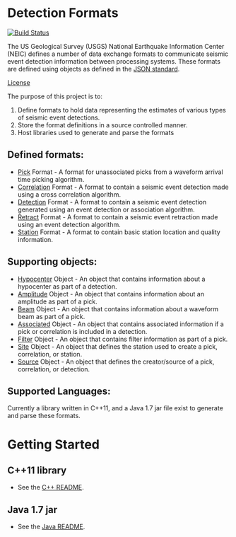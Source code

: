 # Detection Formats

[![Build Status](https://travis-ci.org/usgs/earthquake-detection-formats.svg?branch=master)](https://travis-ci.org/usgs/earthquake-detection-formats)

The US Geological Survey (USGS) National Earthquake Information Center (NEIC)
defines a number of data exchange formats to communicate seismic event detection
information between processing systems. These formats are defined using objects
as defined in the [JSON standard](http://www.json.org).


[License](LICENSE.md)

The purpose of this project is to:

1. Define formats to hold data representing the estimates of various types of
seismic event detections.
2. Store the format definitions in a source controlled manner.
3. Host libraries used to generate and parse the formats

## Defined formats:
* [Pick](format-docs/Pick.md) Format - A format for unassociated picks from a
waveform arrival time picking algorithm.
* [Correlation](format-docs/Correlation.md) Format - A format to contain a
seismic event detection made using a cross correlation algorithm.
* [Detection](format-docs/Detection.md) Format - A format to contain a seismic
event detection generated using an event detection or association algorithm.
* [Retract](format-docs/Retract.md) Format - A format to contain a seismic event
retraction made using an event detection algorithm.
* [Station](format-docs/Station.md) Format - A format to contain basic station
location and quality information.

## Supporting objects:
* [Hypocenter](format-docs/Hypocenter.md) Object - An object that contains
information about a hypocenter as part of a detection.
* [Amplitude](format-docs/Amplitude.md) Object - An object that contains
information about an amplitude as part of a pick.
* [Beam](format-docs/Beam.md) Object  - An object that contains information
about a waveform beam as part of a pick.
* [Associated](format-docs/Associated.md) Object - An object that contains
associated information if a pick or correlation is included in a detection.
* [Filter](format-docs/Filter.md) Object - An object that contains filter
information as part of a pick.
* [Site](format-docs/Site.md) Object - An object that defines the station used
to create a pick, correlation, or station.
* [Source](format-docs/Source.md) Object - An object that defines the
creator/source of a pick, correlation, or detection.

## Supported Languages:
Currently a library written in C++11, and a Java 1.7 jar file exist to generate
and parse these formats.

Getting Started
=====

## C++11 library
* See the [C++ README](cpp/README.md).

## Java 1.7 jar
* See the [Java README](java/README.md).
